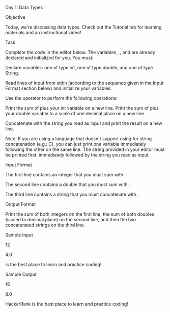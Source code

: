 Day 1: Data Types

Objective

Today, we're discussing data types. Check out the Tutorial tab for learning materials and an instructional video!

Task

Complete the code in the editor below. The variables , , and  are already declared and initialized for you. You must:

Declare  variables: one of type int, one of type double, and one of type String.

Read  lines of input from stdin (according to the sequence given in the Input Format section below) and initialize your  variables.

Use the  operator to perform the following operations:

Print the sum of  plus your int variable on a new line.
Print the sum of  plus your double variable to a scale of one decimal place on a new line.

Concatenate  with the string you read as input and print the result on a new line.

Note: If you are using a language that doesn't support using  for string concatenation (e.g.: C), you can just print one variable immediately following the other on the same line. The string provided in your editor must be printed first, immediately followed by the string you read as input.

Input Format

The first line contains an integer that you must sum with .

The second line contains a double that you must sum with .

The third line contains a string that you must concatenate with .


Output Format

Print the sum of both integers on the first line, the sum of both doubles (scaled to  decimal place) on the second line, and then the two concatenated strings on the third line.

Sample Input

12

4.0

is the best place to learn and practice coding!


Sample Output

16

8.0

HackerRank is the best place to learn and practice coding!
